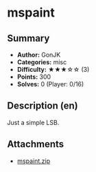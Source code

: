 mspaint
===

## Summary

* **Author:** GonJK
* **Categories:** misc
* **Difficulty:** ★★★☆☆ (3)
* **Points:** 300
* **Solves:** 0 (Player: 0/16)

## Description (en)

Just a simple LSB.


## Attachments

- [mspaint.zip](https://github.com/blackb6a/bsides-hk-ctf-2025-challenges-public/releases/download/v1.0.0/mspaint.zip)

